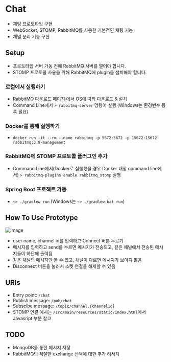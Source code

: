 # Chat
- 채팅 프로토타입 구현
- WebSocket, STOMP, RabbitMQ를 사용한 기본적인 채팅 기능
- 채널 분리 기능 구현

## Setup
- 프로토타입 서버 가동 전에 RabbitMQ 서버를 열어야 합니다.
- STOMP 프로토콜 사용을 위해 RabbitMQ에 plugin을 설치해야 합니다.

### 로컬에서 실행하기
- [RabbitMQ 다운로드 페이지](https://www.rabbitmq.com/download.html) 에서 OS에 따라 다운로드 & 설치
- Command Line에서 `> rabbitmq-server` 명령어 실행 (Windows는 환경변수 등록 필요)

### Docker를 통해 실행하기
- `docker run -it --rm --name rabbitmq -p 5672:5672 -p 15672:15672 rabbitmq:3.9-management`


### RabbitMQ에 STOMP 프로토콜 플러그인 추가
- Command Line에서(Docker로 실행했을 경우 Docker 내장 command line에서) `> rabbitmq-plugins enable rabbitmq_stomp` 실행

### Spring Boot 프로젝트 가동
- `~> ./gradlew run` (Windows는 `~> ./gradlew.bat run`)

## How To Use Prototype
![image](https://user-images.githubusercontent.com/54832818/150924382-95512f7d-20df-41dd-bfce-de4f79168e99.png)
- user name, channel id를 입력하고 Connect 버튼 누르기
- 메시지를 입력하고 send를 누르면 메시지가 전송되고, 같은 채널에서 전송된 메시지들이 하단에 출력됨
- 같은 채널의 메시지만 볼 수 있고, 채널이 다르면 메시지가 보이지 않음
- Disconnect 버튼을 눌러서 소켓 연결을 해제할 수 있음

## URIs
- Entry point: `/chat`
- Publish message: `/pub/chat`
- Subscibe message: `/topic/channel.{channelId}`
- STOMP 연결 예시는 `/src/main/resources/static/index.html`에서 Javasript 부분 참고

## TODO
- MongoDB를 통한 메시지 저장
- RabbitMQ의 적절한 exchange 선택에 대한 추가 리서치
